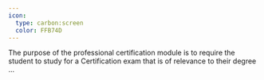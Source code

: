 ```yaml
---
icon:
  type: carbon:screen
  color: FFB74D
---
```


The purpose of the professional certification module is to require the student to study for a Certification exam that is of relevance to their degree  ... 
